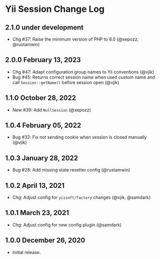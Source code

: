 # Yii Session Change Log

## 2.1.0 under development

- Chg #37: Raise the minimum version of PHP to 8.0 (@xepozz, @rustamwin)

## 2.0.0 February 13, 2023

- Chg #47: Adapt configuration group names to Yii conventions (@vjik)
- Bug #45: Returns correct session name when used custom name and call `Session::getName()` before session open (@vjik)

## 1.1.0 October 28, 2022

- New #39: Add `NullSession` (@xepozz)

## 1.0.4 February 05, 2022

- Bug #32: Fix not sending cookie when session is closed manually (@vjik)

## 1.0.3 January 28, 2022

- Bug #28: Add missing state resetter config (@rustamwin)

## 1.0.2 April 13, 2021

- Chg: Adjust config for `yiisoft/factory` changes (@vjik, @samdark)

## 1.0.1 March 23, 2021

- Chg: Adjust config for new config plugin (@samdark)

## 1.0.0 December 26, 2020

- Initial release.
